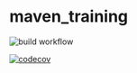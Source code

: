 # maven_training

![build workflow](https://github.com/6monnn/maven_training/actions/workflows/build.yml/badge.svg)

[![codecov](https://codecov.io/gh/6monnn/maven_training/branch/main/graph/badge.svg)](https://codecov.io/gh/6monnn/maven_training)

